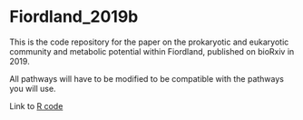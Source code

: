 # Fiordland_2019b
This is the code repository for the paper on the prokaryotic and eukaryotic community and metabolic potential within Fiordland, published on bioRxiv in 2019.

All pathways will have to be modified to be compatible with the pathways you will use.

Link to [R code](Figure_R_code.Rmd)
